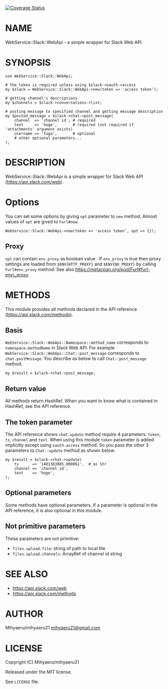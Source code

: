 [![Coverage Status](https://img.shields.io/coveralls/mihyaeru21/p5-WebService-Slack-WebApi/master.svg?style=flat)](https://coveralls.io/r/mihyaeru21/p5-WebService-Slack-WebApi?branch=master)

# NAME

WebService::Slack::WebApi - a simple wrapper for Slack Web API

# SYNOPSIS

    use WebService::Slack::WebApi;

    # the token is required unless using $slack->oauth->access
    my $slack = WebService::Slack::WebApi->new(token => 'access token');

    # getting channel's descriptions
    my $channels = $slack->conversations->list;

    # posting message to specified channel and getting message description
    my $posted_message = $slack->chat->post_message(
        channel  => 'channel id', # required
        text     => 'hoge',       # required (not required if 'attachments' argument exists)
        username => 'fuga',       # optional
        # other optional parameters...
    );

# DESCRIPTION

WebService::Slack::WebApi is a simple wrapper for Slack Web API (https://api.slack.com/web).

# Options

You can set some options by giving `opt` parameter to `new` method.
Almost values of `opt` are gived to `Furl#new`.

    WebService::Slack::WebApi->new(token => 'access token', opt => {});

## Proxy

`opt` can contain `env_proxy` as boolean value .
If `env_proxy` is true then proxy settings are loaded from `$ENV{HTTP_PROXY}` and `$ENV{NO_PROXY}` by calling `Furl#env_proxy` method.
See also https://metacpan.org/pod/Furl#furl-env\_proxy.

# METHODS

This module provides all methods declared in the API reference (https://api.slack.com/methods).

## Basis

`WebService::Slack::WebApi::Namespace::method_name` corresponds to `namespace.methodName` in Slack Web API.
For example `WebService::Slack::WebApi::Chat::post_message` corresponds to `chat.postMessage`.
You describe as below to call `Chat::post_message` method.

    my $result = $slack->chat->post_message;

## Return value

All methods return HashRef.
When you want to know what is contained in HashRef, see the API reference.

## The token parameter

The API reference shows `chat.update` method require 4 parameters: `token`, `ts`, `channel` and `text`.
When using this module `token` parameter is added implicitly except using `oauth.access` method.
So you pass the other 3 parameters to `Chat::update` method as shown below.

    my $result = $slack->chat->update(
        ts      => '1401383885.000061',  # as Str
        channel => 'channel id',
        text    => 'hoge',
    );

## Optional parameters

Some methods have optional parameters.
If a parameter is optional in the API reference, it is also optional in this module.

## Not primitive parameters

These parameters are not primitive:

- `files.upload.file`: string of path to local file
- `files.upload.channels`: ArrayRef of channel id string

# SEE ALSO

- https://api.slack.com/web
- https://api.slack.com/methods

# AUTHOR

Mihyaeru/mihyaeru21 <mihyaeru21@gmail.com>

# LICENSE

Copyright (C) Mihyaeru/mihyaeru21

Released under the MIT license.

See `LICENSE` file.
